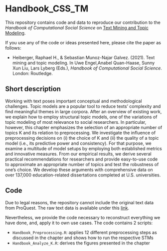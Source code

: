 # Handbook_CSS_TM

This repository contains code and data to reproduce our contribution to the *Handbook of Computational Social Science* on [Text Mining and Topic Modeling](https://www.taylorfrancis.com/chapters/edit/10.4324/9781003025245-24/text-mining-topic-modeling-raphael-heiberger-sebastian-munoz-najar-galvez?context=ubx&refId=a1727d76-7a53-4475-9e19-c368d84e864d).

If you use any of the code or ideas presented here, please cite the paper as follows:

* Heiberger, Raphael H., & Sebastian Munoz-Najar Galvez. (2021). Text mining and topic modeling. In Uwe Engel,Anabel Quan-Haase, Sunny Xun Liu, Lars Lyberg (Eds.), *Handbook of Computational Social Science*. London: Routledge.  


## Short description
Working with text poses important conceptual and methodological challenges. Topic models are a popular tool to reduce texts’ complexity and find meaningful themes in large corpora. After an overview of existing work, we explain how to employ structural topic models, one of the variations of topic modeling of most relevance to social researchers. In particular, however, this chapter emphasizes the selection of an appropriate number of topics K and its relation to preprocessing. We investigate the influence of preprocessing decisions on (i) the choice of K and (ii) the quality of a topic model (i.e., its predictive power and consistency). For that purpose, we examine a multitude of model setups by employing both established metrics and innovative measures. From our empirical results, we derive several practical recommendations for researchers and provide easy-to-use code to approximate an appropriate number of topics and test the robustness of one’s choice. We develop these arguments with comprehensive data on over 137,000 education-related dissertations completed at U.S. universities.

## Code
Due to legal reasons, the repository cannot include the original text data from ProQuest. The raw text data is available under this [link](https://www.proquest.com/).

Nevertheless, we provide the code necessary to reconstruct everything we have done, and, apply it to own use cases. The code contains 2 scripts:

* `Handbook_Preprocessing.R`: applies 12 different preprocessing steps as discussed in the chapter and shows how to run the respective STMs
* `Handbook_Analyze_K.R`: derives the figures presented in the chapter